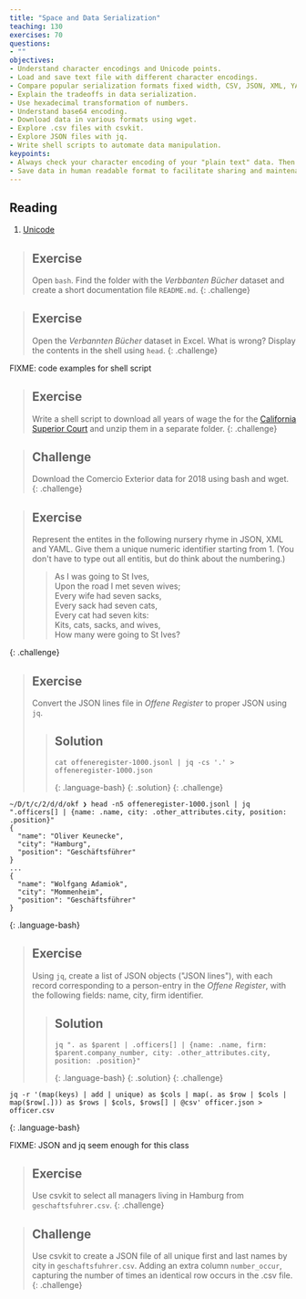 ```yaml
---
title: "Space and Data Serialization"
teaching: 130
exercises: 70
questions:
- ""
objectives:
- Understand character encodings and Unicode points.
- Load and save text file with different character encodings.
- Compare popular serialization formats fixed width, CSV, JSON, XML, YAML, JSONlines, Parquet.
- Explain the tradeoffs in data serialization.
- Use hexadecimal transformation of numbers.
- Understand base64 encoding.
- Download data in various formats using wget.
- Explore .csv files with csvkit.
- Explore JSON files with jq.
- Write shell scripts to automate data manipulation.
keypoints:
- Always check your character encoding of your "plain text" data. Then immediately convert it in UTF-8.
- Save data in human readable format to facilitate sharing and maintenance.
---
```


## Reading
1. [Unicode](https://www.joelonsoftware.com/2003/10/08/the-absolute-minimum-every-software-developer-absolutely-positively-must-know-about-unicode-and-character-sets-no-excuses/)

> ## Exercise
> Open `bash`. Find the folder with the _Verbbanten Bücher_ dataset and create a short documentation file `README.md`.
{: .challenge}

> ## Exercise
> Open the _Verbannten Bücher_ dataset in Excel. What is wrong? Display the contents in the shell using `head`.
{: .challenge}

FIXME: code examples for shell script

> ## Exercise
> Write a shell script to download all years of wage the for the [California Superior Court](https://publicpay.ca.gov/Reports/RawExport.aspx) and unzip them in a separate folder.
{: .challenge}

> ## Challenge
> Download the Comercio Exterior data for 2018 using bash and wget. 
{: .challenge}

> ## Exercise
> Represent the entites in the following nursery rhyme in JSON, XML and YAML. Give them a unique numeric identifier starting from 1. (You don't have to type out all entitis, but do think about the numbering.)
> > As I was going to St Ives,  
> > Upon the road I met seven wives;  
> > Every wife had seven sacks,  
> > Every sack had seven cats,  
> > Every cat had seven kits:  
> > Kits, cats, sacks, and wives,  
> > How many were going to St Ives?  
> 
{: .challenge}

> ## Exercise 
> Convert the JSON lines file in _Offene Register_ to proper JSON using `jq`.
> > ## Solution
> > ```
> > cat offeneregister-1000.jsonl | jq -cs '.' > offeneregister-1000.json
> > ```
> > {: .language-bash}
> {: .solution}
{: .challenge}

```
~/D/t/c/2/d/d/okf ❯ head -n5 offeneregister-1000.jsonl | jq ".officers[] | {name: .name, city: .other_attributes.city, position: .position}"
{
  "name": "Oliver Keunecke",
  "city": "Hamburg",
  "position": "Geschäftsführer"
}
...
{
  "name": "Wolfgang Adamiok",
  "city": "Mommenheim",
  "position": "Geschäftsführer"
}
```
{: .language-bash}

> ## Exercise
> Using `jq`, create a list of JSON objects ("JSON lines"), with each record corresponding to a person-entry in the _Offene Register_, with the following fields: name, city, firm identifier.
> > ## Solution
> > ```
> > jq ". as $parent | .officers[] | {name: .name, firm: $parent.company_number, city: .other_attributes.city, position: .position}"
> > ```
> > {: .language-bash}
> {: .solution}
{: .challenge}

```
jq -r '(map(keys) | add | unique) as $cols | map(. as $row | $cols | map($row[.])) as $rows | $cols, $rows[] | @csv' officer.json > officer.csv
```
{: .language-bash}

FIXME: JSON and jq seem enough for this class

> ## Exercise
> Use csvkit to select all managers living in Hamburg from `geschaftsfuhrer.csv`. 
{: .challenge}

> ## Challenge
> Use csvkit to create a JSON file of all unique first and last names by city in `geschaftsfuhrer.csv`. Adding an extra column `number_occur`, capturing the number of times an identical row occurs in the .csv file. 
{: .challenge}

